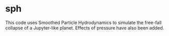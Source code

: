 # sph
This code uses Smoothed Particle Hydrodynamics to simulate the free-fall collapse of a Jupyter-like planet. Effects of pressure have also been added.
